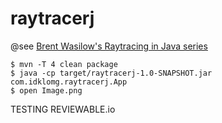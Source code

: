 # raytracerj

@see [Brent Wasilow's Raytracing in Java series](https://www.youtube.com/watch?v=EKB6AuQwSu4&list=PL_GzCdW2WxqWliArDq_9AE1faYoYRbnIS)

```
$ mvn -T 4 clean package
$ java -cp target/raytracerj-1.0-SNAPSHOT.jar com.idklomg.raytracerj.App
$ open Image.png
```

TESTING REVIEWABLE.io
